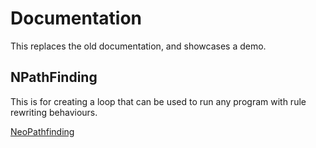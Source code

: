 # Documentation
This replaces the old documentation, and showcases a demo.

## NPathFinding
This is for creating a loop that can be used to run any program with rule rewriting behaviours.

[NeoPathfinding](https://github.com/LWFlouisa/NPathFinding)
